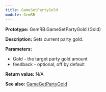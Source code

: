 ```yaml
---
title: GameSetPartyGold
module: GemRB
---
```


**Prototype:** GemRB.GameSetPartyGold (Gold)

**Description:** Sets current party gold.

**Parameters:**
  * Gold - the target party gold amount
  * feedback - optional, off by default

**Return value:** N/A

**See also:** [GameGetPartyGold](GameGetPartyGold.md)
